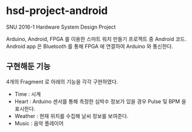# hsd-project-android
SNU 2016-1 Hardware System Design Project

Arduino, Android, FPGA 를 이용한 스마트 워치 만들기 프로젝트 중 Android 코드. Android app 은 Bluetooth 를 통해 FPGA 에 연결하여 Arduino 와 통신한다.

## 구현해둔 기능

4개의 Fragment 로 아래의 기능을 각각 구현하였다.

- Time : 시계
- Heart : Arduino 센서를 통해 측정한 심박수 정보가 있을 경우 Pulse 및 BPM 을 표시한다.
- Weather : 현재 위치를 수집해 날씨 정보를 보여준다.
- Music : 음악 플레이어
